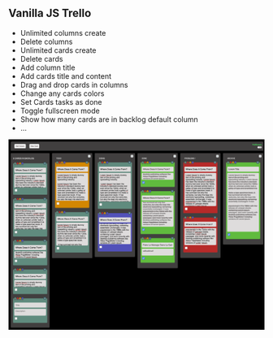 ## Vanilla JS Trello 

- Unlimited columns create
- Delete columns
- Unlimited cards create
- Delete cards
- Add column title
- Add cards title and content
- Drag and drop cards in columns
- Change any cards colors
- Set Cards tasks as done
- Toggle fullscreen mode
- Show how many cards are in backlog default column
- ...

![Todo](assets/media/fullTodo.png)